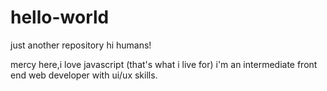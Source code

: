 # hello-world
just another repository
hi humans!

mercy here,i love javascript (that's what i live for)
i'm an intermediate front end web developer with ui/ux skills.
